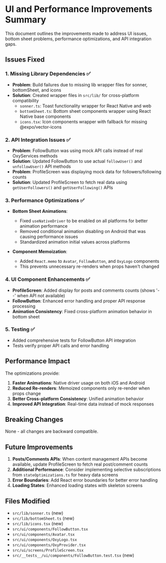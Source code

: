 # UI and Performance Improvements Summary

This document outlines the improvements made to address UI issues, bottom sheet problems, performance optimizations, and API integration gaps.

## Issues Fixed

### 1. Missing Library Dependencies ✅
- **Problem**: Build failures due to missing lib wrapper files for sonner, bottomSheet, and icons
- **Solution**: Created wrapper files in `src/lib/` for cross-platform compatibility
  - `sonner.ts`: Toast functionality wrapper for React Native and web
  - `bottomSheet.ts`: Bottom sheet components wrapper using React Native base components
  - `icons.tsx`: Icon components wrapper with fallback for missing @expo/vector-icons

### 2. API Integration Issues ✅
- **Problem**: FollowButton was using mock API calls instead of real OxyServices methods
- **Solution**: Updated FollowButton to use actual `followUser()` and `unfollowUser()` API methods
- **Problem**: ProfileScreen was displaying mock data for followers/following counts
- **Solution**: Updated ProfileScreen to fetch real data using `getUserFollowers()` and `getUserFollowing()` APIs

### 3. Performance Optimizations ✅
- **Bottom Sheet Animations**: 
  - Fixed `useNativeDriver` to be enabled on all platforms for better animation performance
  - Removed conditional animation disabling on Android that was causing performance issues
  - Standardized animation initial values across platforms
  
- **Component Memoization**:
  - Added `React.memo` to `Avatar`, `FollowButton`, and `OxyLogo` components
  - This prevents unnecessary re-renders when props haven't changed

### 4. UI Component Enhancements ✅
- **ProfileScreen**: Added display for posts and comments counts (shows '--' when API not available)
- **FollowButton**: Enhanced error handling and proper API response processing
- **Animation Consistency**: Fixed cross-platform animation behavior in bottom sheet

### 5. Testing ✅
- Added comprehensive tests for FollowButton API integration
- Tests verify proper API calls and error handling

## Performance Impact

The optimizations provide:
1. **Faster Animations**: Native driver usage on both iOS and Android
2. **Reduced Re-renders**: Memoized components only re-render when props change
3. **Better Cross-platform Consistency**: Unified animation behavior
4. **Improved API Integration**: Real-time data instead of mock responses

## Breaking Changes

None - all changes are backward compatible.

## Future Improvements

1. **Posts/Comments APIs**: When content management APIs become available, update ProfileScreen to fetch real post/comment counts
2. **Additional Performance**: Consider implementing selective subscriptions from `stateOptimizations.ts` for heavy data screens
3. **Error Boundaries**: Add React error boundaries for better error handling
4. **Loading States**: Enhanced loading states with skeleton screens

## Files Modified

- `src/lib/sonner.ts` (new)
- `src/lib/bottomSheet.ts` (new) 
- `src/lib/icons.tsx` (new)
- `src/ui/components/FollowButton.tsx`
- `src/ui/components/Avatar.tsx`
- `src/ui/components/OxyLogo.tsx`
- `src/ui/components/OxyProvider.tsx`
- `src/ui/screens/ProfileScreen.tsx`
- `src/__tests__/ui/components/FollowButton.test.tsx` (new)
